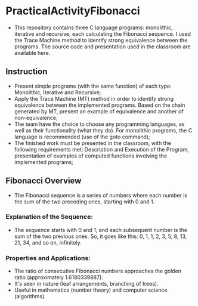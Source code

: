 # PracticalActivityFibonacci
- This repository contains three C language programs: monolithic, iterative and recursive, each calculating the Fibonacci sequence. I used the Trace Machine method to identify strong equivalence between the programs. The source code and presentation used in the classroom are available here.

## Instruction
- Present simple programs (with the same function) of each type: Monolithic, Iterative and Recursive;
- Apply the Trace Machine (MT) method in order to identify strong equivalence between the implemented programs. Based on the chain generated by MT, present an example of equivalence and another of non-equivalence;
- The team have the choice to choose any programming languages, as well as their functionality (what they do). For monolithic programs, the C language is recommended (use of the goto command);
- The finished work must be presented in the classroom, with the following requirements met: Description and Execution of the Program, presentation of examples of computed functions involving the implemented programs;

## Fibonacci Overview
- The Fibonacci sequence is a series of numbers where each number is the sum of the two preceding ones, starting with 0 and 1.

### Explanation of the Sequence:
- The sequence starts with 0 and 1, and each subsequent number is the sum of the two previous ones. So, it goes like this: 0, 1, 1, 2, 3, 5, 8, 13, 21, 34, and so on, infinitely.

### Properties and Applications:
- The ratio of consecutive Fibonacci numbers approaches the golden ratio (approximately 1.6180339887).
- It's seen in nature (leaf arrangements, branching of trees).
- Useful in mathematics (number theory) and computer science (algorithms).
